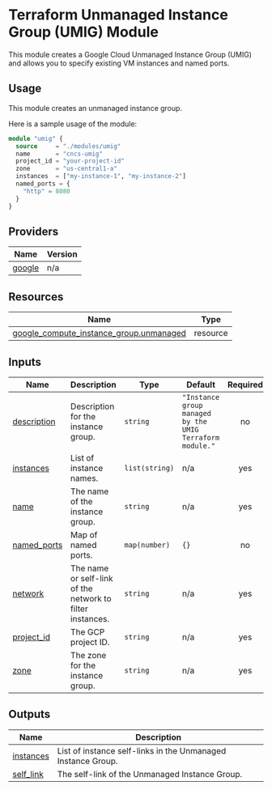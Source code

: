 # Terraform Unmanaged Instance Group (UMIG) Module

This module creates a Google Cloud Unmanaged Instance Group (UMIG) and allows you to specify existing VM instances and named ports.

## Usage

This module creates an unmanaged instance group.

Here is a sample usage of the module:

```terraform
module "umig" {
  source     = "./modules/umig"
  name       = "cncs-umig"
  project_id = "your-project-id"
  zone       = "us-central1-a"
  instances  = ["my-instance-1", "my-instance-2"]
  named_ports = {
    "http" = 8080
  }
}
```

<!-- BEGIN_TF_DOCS -->
## Providers

| Name | Version |
|------|---------|
| <a name="provider_google"></a> [google](#provider\_google) | n/a |

## Resources

| Name | Type |
|------|------|
| [google_compute_instance_group.unmanaged](https://registry.terraform.io/providers/hashicorp/google/latest/docs/resources/compute_instance_group) | resource |

## Inputs

| Name | Description | Type | Default | Required |
|------|-------------|------|---------|:--------:|
| <a name="input_description"></a> [description](#input\_description) | Description for the instance group. | `string` | `"Instance group managed by the UMIG Terraform module."` | no |
| <a name="input_instances"></a> [instances](#input\_instances) | List of instance names. | `list(string)` | n/a | yes |
| <a name="input_name"></a> [name](#input\_name) | The name of the instance group. | `string` | n/a | yes |
| <a name="input_named_ports"></a> [named\_ports](#input\_named\_ports) | Map of named ports. | `map(number)` | `{}` | no |
| <a name="input_network"></a> [network](#input\_network) | The name or self-link of the network to filter instances. | `string` | n/a | yes |
| <a name="input_project_id"></a> [project\_id](#input\_project\_id) | The GCP project ID. | `string` | n/a | yes |
| <a name="input_zone"></a> [zone](#input\_zone) | The zone for the instance group. | `string` | n/a | yes |

## Outputs

| Name | Description |
|------|-------------|
| <a name="output_instances"></a> [instances](#output\_instances) | List of instance self-links in the Unmanaged Instance Group. |
| <a name="output_self_link"></a> [self\_link](#output\_self\_link) | The self-link of the Unmanaged Instance Group. |
<!-- END_TF_DOCS -->